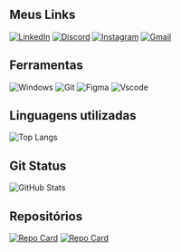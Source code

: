 ## Meus Links

[![LinkedIn](https://img.shields.io/badge/LinkedIn-8ec07c?style=for-the-badge&logo=linkedin&logoColor=white)](https://www.linkedin.com/in/raphael-queiroz-dg/)
[![Discord](https://img.shields.io/badge/Discord-fabd2f?style=for-the-badge&logo=discord&logoColor=white)](https://discord.com/channels/@pharao368/)
[![Instagram](https://img.shields.io/badge/-Instagram-%238ec07c?style=for-the-badge&logo=instagram&logoColor=white)](https://www.instagram.com/Marsshmero/)
[![Gmail](https://img.shields.io/badge/Gmail-282828?style=for-the-badge&logo=gmail&logoColor=fabd2f)](mailto:raphael368@gmail.com)

## Ferramentas

![Windows](https://img.shields.io/badge/Windows-282828?style=for-the-badge&logo=windows&logoColor=fabd2f)
![Git](https://img.shields.io/badge/GIT-fabd2f?style=for-the-badge&logo=git&logoColor=white)
![Figma](https://img.shields.io/badge/Figma-282828?style=for-the-badge&logo=figma&logoColor=8ec07c)
![Vscode](https://img.shields.io/badge/Vscode-8ec07c?style=for-the-badge&logo=visual-studio-code&logoColor=white)

## Linguagens utilizadas

![Top Langs](https://github-readme-stats-git-masterrstaa-rickstaa.vercel.app/api/top-langs/?username=ramzablv&layout=compact&bg_color=282828&border_color=ffffff&title_color=fabd2f&text_color=8ec07c)


## Git Status

![GitHub Stats](https://github-readme-stats.vercel.app/api?username=ramzablv&theme=gruvbox&show_icons=true?)

## Repositórios

[![Repo Card](https://github-readme-stats.vercel.app/api/pin/?username=ramzablv&repo=Bootcamp-Santander-Dio&bg_color=282828&border_color=fffff&show_icons=true&icon_color=30A3DC&title_color=fabd2f&text_color=8ec07c)](https://github.com/ramzablv/Bootcamp-Santander-Dio)
[![Repo Card](https://github-readme-stats.vercel.app/api/pin/?username=ramzablv&repo=Estudos&bg_color=282828&border_color=fffff&show_icons=true&icon_color=30A3DC&title_color=fabd2f&text_color=8ec07c)](https://github.com/ramzablv/Estudos)


